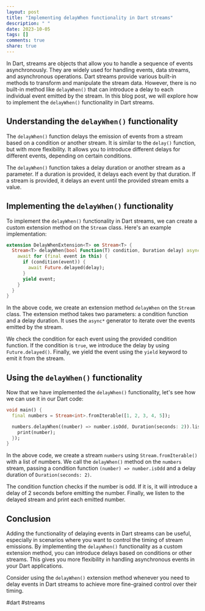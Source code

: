 ```yaml
---
layout: post
title: "Implementing delayWhen functionality in Dart streams"
description: " "
date: 2023-10-05
tags: []
comments: true
share: true
---
```


In Dart, streams are objects that allow you to handle a sequence of events asynchronously. They are widely used for handling events, data streams, and asynchronous operations. Dart streams provide various built-in methods to transform and manipulate the stream data. However, there is no built-in method like `delayWhen()` that can introduce a delay to each individual event emitted by the stream. In this blog post, we will explore how to implement the `delayWhen()` functionality in Dart streams.

## Understanding the `delayWhen()` functionality

The `delayWhen()` function delays the emission of events from a stream based on a condition or another stream. It is similar to the `delay()` function, but with more flexibility. It allows you to introduce different delays for different events, depending on certain conditions.

The `delayWhen()` function takes a delay duration or another stream as a parameter. If a duration is provided, it delays each event by that duration. If a stream is provided, it delays an event until the provided stream emits a value.

## Implementing the `delayWhen()` functionality

To implement the `delayWhen()` functionality in Dart streams, we can create a custom extension method on the `Stream` class. Here's an example implementation:

```dart
extension DelayWhenExtension<T> on Stream<T> {
  Stream<T> delayWhen(bool Function(T) condition, Duration delay) async* {
    await for (final event in this) {
      if (condition(event)) {
        await Future.delayed(delay);
      }
      yield event;
    }
  }
}
```

In the above code, we create an extension method `delayWhen` on the `Stream` class. The extension method takes two parameters: a condition function and a delay duration. It uses the `async*` generator to iterate over the events emitted by the stream.

We check the condition for each event using the provided condition function. If the condition is `true`, we introduce the delay by using `Future.delayed()`. Finally, we yield the event using the `yield` keyword to emit it from the stream.

## Using the `delayWhen()` functionality

Now that we have implemented the `delayWhen()` functionality, let's see how we can use it in our Dart code:

```dart
void main() {
  final numbers = Stream<int>.fromIterable([1, 2, 3, 4, 5]);

  numbers.delayWhen((number) => number.isOdd, Duration(seconds: 2)).listen((number) {
    print(number);
  });
}
```

In the above code, we create a stream `numbers` using `Stream.fromIterable()` with a list of numbers. We call the `delayWhen()` method on the `numbers` stream, passing a condition function `(number) => number.isOdd` and a delay duration of `Duration(seconds: 2)`.

The condition function checks if the number is odd. If it is, it will introduce a delay of 2 seconds before emitting the number. Finally, we listen to the delayed stream and print each emitted number.

## Conclusion

Adding the functionality of delaying events in Dart streams can be useful, especially in scenarios where you want to control the timing of stream emissions. By implementing the `delayWhen()` functionality as a custom extension method, you can introduce delays based on conditions or other streams. This gives you more flexibility in handling asynchronous events in your Dart applications.

Consider using the `delayWhen()` extension method whenever you need to delay events in Dart streams to achieve more fine-grained control over their timing.

#dart #streams